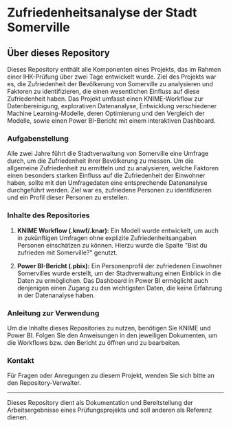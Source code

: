 # Zufriedenheitsanalyse der Stadt Somerville

## Über dieses Repository

Dieses Repository enthält alle Komponenten eines Projekts, das im Rahmen einer IHK-Prüfung über zwei Tage entwickelt wurde. Ziel des Projekts war es, die Zufriedenheit der Bevölkerung von Somerville zu analysieren und Faktoren zu identifizieren, 
die einen wesentlichen Einfluss auf diese Zufriedenheit haben. Das Projekt umfasst einen KNIME-Workflow zur Datenbereinigung, explorativen Datenanalyse, Entwicklung verschiedener Machine Learning-Modelle, deren Optimierung und den Vergleich der Modelle, 
sowie einen Power BI-Bericht mit einem interaktiven Dashboard.

### Aufgabenstellung

Alle zwei Jahre führt die Stadtverwaltung von Somerville eine Umfrage durch, um die Zufriedenheit ihrer Bevölkerung zu messen. Um die allgemeine Zufriedenheit zu ermitteln und zu analysieren, welche Faktoren einen besonders starken Einfluss auf die 
Zufriedenheit der Einwohner haben, sollte mit den Umfragedaten eine entsprechende Datenanalyse durchgeführt werden. Ziel war es, zufriedene Personen zu identifizieren und ein Profil dieser Personen zu erstellen.

### Inhalte des Repositories

1. **KNIME Workflow (.knwf/.knar):** Ein Modell wurde entwickelt, um auch in zukünftigen Umfragen ohne explizite Zufriedenheitsangaben Personen einschätzen zu können. Hierzu wurde die Spalte "Bist du zufrieden mit Somerville?" genutzt.

2. **Power BI-Bericht (.pbix):** Ein Personenprofil der zufriedenen Einwohner Somervilles wurde erstellt, um der Stadtverwaltung einen Einblick in die Daten zu ermöglichen. 
                                 Das Dashboard in Power BI ermöglicht auch denjenigen einen Zugang zu den wichtigsten Daten, die keine Erfahrung in der Datenanalyse haben.

### Anleitung zur Verwendung

Um die Inhalte dieses Repositories zu nutzen, benötigen Sie KNIME und Power BI. Folgen Sie den Anweisungen in den jeweiligen Dokumenten, um die Workflows bzw. den Bericht zu öffnen und zu bearbeiten.

### Kontakt

Für Fragen oder Anregungen zu diesem Projekt, wenden Sie sich bitte an den Repository-Verwalter.

---

Dieses Repository dient als Dokumentation und Bereitstellung der Arbeitsergebnisse eines Prüfungsprojekts und soll anderen als Referenz dienen.
